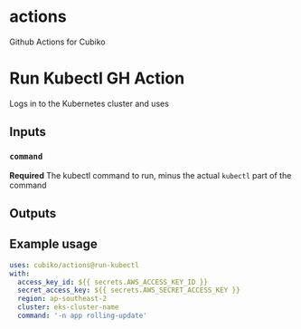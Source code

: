 # actions
Github Actions for Cubiko

# Run Kubectl GH Action

Logs in to the Kubernetes cluster and uses

## Inputs

### `command`

**Required** The kubectl command to run, minus the actual `kubectl` part of the command

## Outputs

## Example usage
```yaml
uses: cubiko/actions@run-kubectl
with:
  access_key_id: ${{ secrets.AWS_ACCESS_KEY_ID }}
  secret_access_key: ${{ secrets.AWS_SECRET_ACCESS_KEY }}
  region: ap-southeast-2
  cluster: eks-cluster-name
  command: '-n app rolling-update'
```